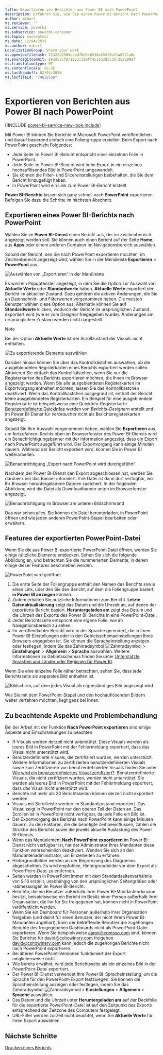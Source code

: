 ```yaml
---
title: Exportieren von Berichten aus Power BI nach PowerPoint
description: Erfahren Sie, wie Sie einen Power BI-Bericht nach PowerPoint exportieren.
author: mihart
ms.reviewer: ''
ms.service: powerbi
ms.subservice: powerbi-consumer
ms.topic: conceptual
ms.date: 12/04/2019
ms.author: mihart
LocalizationGroup: Share your work
ms.openlocfilehash: 25422b2503caed78e6e6518a855f6b23a0571a8c
ms.sourcegitcommit: 8e3d53cf971853c32eff4531d2d3cdb725a199af
ms.translationtype: HT
ms.contentlocale: de-DE
ms.lasthandoff: 02/04/2020
ms.locfileid: "74830509"
---
```

# <a name="export-reports-from-power-bi-to-powerpoint"></a>Exportieren von Berichten aus Power BI nach PowerPoint

[!INCLUDE [power-bi-service-new-look-include](../includes/power-bi-service-new-look-include.md)]

Mit Power BI können Sie Berichte in Microsoft PowerPoint veröffentlichen und darauf basierend einfach eine Foliengruppe erstellen. Beim Export nach PowerPoint geschieht Folgendes:

* Jede Seite im Power BI-Bericht entspricht einer einzelnen Folie in PowerPoint.
* Jede Seite im Power BI-Bericht wird beim Export in ein einzelnes hochauflösendes Bild in PowerPoint umgewandelt.
* Sie können die Filter- und Slicereinstellungen beibehalten, die Sie dem Bericht hinzugefügt haben.
* In PowerPoint wird ein Link zum Power BI-Bericht erstellt.

**Power BI-Berichte** lassen sich ganz schnell nach **PowerPoint** exportieren. Befolgen Sie dazu die Schritte im nächsten Abschnitt.

## <a name="export-your-power-bi-report-to-powerpoint"></a>Exportieren eines Power BI-Berichts nach PowerPoint
Wählen Sie im **Power BI-Dienst** einen Bericht aus, der im Zeichenbereich angezeigt werden soll. Sie können auch einen Bericht auf der Seite **Home**, aus **Apps** oder einem anderen Container im Navigationsbereich auswählen.

Sobald der Bericht, den Sie nach PowerPoint exportieren möchten, im Zeichenbereich angezeigt wird, wählen Sie in der Menüleiste **Exportieren** > **PowerPoint** aus.

![Auswählen von „Exportieren“ in der Menüleiste](media/end-user-powerpoint/power-bi-export.png)

Es wird ein Popupfenster angezeigt, in dem Sie die Option zur Auswahl von **Aktuelle Werte** oder **Standardwerte** haben. **Aktuelle Werte** exportiert den Bericht im aktuellen Zustand. Dazu gehören die aktiven Änderungen, die Sie an Datenschnitt- und Filterwerten vorgenommen haben. Die meisten Benutzer wählen diese Option aus. Alternativ können Sie auf **Standardwerte** klicken, wodurch der Bericht im ursprünglichen Zustand exportiert wird (wie er vom *Designer* freigegeben wurde). Änderungen am ursprünglichen Zustand werden nicht dargestellt.

> [!NOTE]
> Bei der Option **Aktuelle Werte** ist der Scrollzustand der Visuals nicht enthalten.

![Zu exportierende Elemente auswählen](media/end-user-powerpoint/power-bi-current-values.png)
 
Darüber hinaus können Sie über das Kontrollkästchen auswählen, ob die ausgeblendeten Registerkarten eines Berichts exportiert werden sollen. Aktivieren Sie einfach das Kontrollkästchen, wenn Sie nur die Registerkarten des Berichts exportieren möchten, die Ihnen im Browser angezeigt werden. Wenn Sie alle ausgeblendeten Registerkarten im Exportvorgang enthalten möchten, lassen Sie das Kontrollkästchen deaktiviert. Wenn das Kontrollkästchen ausgegraut ist, enthält der Bericht keine ausgeblendeten Registerkarten. Ein Beispiel für eine ausgeblendete Registerkarte ist beispielsweise eine QuickInfo-Registerkarte. [Benutzerdefinierte QuickInfos](../desktop-tooltips.md) werden von *Berichts-Designern* erstellt und im Power BI-Dienst für *Verbraucher* nicht als Berichtsregisterkarten angezeigt. 

Sobald Sie Ihre Auswahl vorgenommen haben, wählen Sie **Exportieren** aus, um fortzufahren. Rechts oben im Browserfenster des Power BI-Diensts wird ein Benachrichtigungsbanner mit der Information angezeigt, dass ein Export nach PowerPoint ausgeführt wird. Der Exportvorgang kann einige Minuten dauern. Während der Bericht exportiert wird, können Sie in Power BI weiterarbeiten.

![Benachrichtigung „Export nach PowerPoint wird durchgeführt“](media/end-user-powerpoint/power-bi-export-progress.png)

Nachdem der Power BI-Dienst den Export abgeschlossen hat, werden Sie darüber über das Banner informiert. Ihre Datei ist dann dort verfügbar, wo Ihr Browser heruntergeladene Dateien speichert. In der folgenden Abbildung wird die Datei als Downloadbanner unten im Browserfenster angezeigt.

![Benachrichtigung im Browser am unteren Bildschirmrand](media/end-user-powerpoint/power-bi-browsers.png)

Das war schon alles. Sie können die Datei herunterladen, in PowerPoint öffnen und wie jeden anderen PowerPoint-Stapel bearbeiten oder erweitern.

## <a name="check-out-your-exported-powerpoint-file"></a>Features der exportierten PowerPoint-Datei
Wenn Sie die aus Power BI exportierte PowerPoint-Datei öffnen, werden Sie einige nützliche Elemente entdecken. Sehen Sie sich die folgende Abbildung an, und betrachten Sie die nummerierten Elemente, in denen einige dieser Features beschrieben werden.

![PowerPoint wird geöffnet](media/end-user-powerpoint/power-bi-powerpoint.png)

1. Die erste Seite der Foliengruppe enthält den Namen des Berichts sowie einen Link, über den Sie den Bericht, auf dem die Foliengruppe basiert, **in Power BI anzeigen** können.
2. Zudem erhalten Sie nützliche Informationen zum Bericht. **Letzte Datenaktualisierung** zeigt das Datum und die Uhrzeit an, auf denen der exportierte Bericht basiert. **Heruntergeladen am** zeigt das Datum und die Uhrzeit des Exports des Power BI-Berichts in eine PowerPoint-Datei.
3. Jeder Berichtsseite entspricht eine eigene Folie, wie im Navigationsbereich zu sehen. 
4. Ihr veröffentlichter Bericht wird in der Sprache gerendert, die in Ihren Power BI-Einstellungen oder in den Gebietsschemaeinstellungen Ihres Browsers angegeben ist. Sie können die Spracheinstellung anzeigen oder festlegen, indem Sie das Zahnradsymbol ![Zahnradsymbol](media/end-user-powerpoint/power-bi-settings-icon.png) > **Einstellungen** > **Allgemein** > **Sprache** auswählen. Weitere Informationen zu Gebietsschemas finden Sie unter [Unterstützte Sprachen und Länder oder Regionen für Power BI](../supported-languages-countries-regions.md).


Wenn Sie eine einzelne Folie näher betrachten, sehen Sie, dass jede Berichtsseite als separates Bild enthalten ist.

![Bildschirm, auf dem jedes Visual als eigenständiges Bild angezeigt wird](media/end-user-powerpoint/power-bi-images.png)

Wie Sie mit dem PowerPoint-Stapel und den hochauflösenden Bildern weiter verfahren möchten, liegt ganz bei Ihnen.

## <a name="considerations-and-troubleshooting"></a>Zu beachtende Aspekte und Problembehandlung
Bei der Arbeit mit der Funktion **Nach PowerPoint exportieren** sind einige Aspekte und Einschränkungen zu beachten.

* R-Visuals werden derzeit nicht unterstützt. Diese Visuals werden als leeres Bild in PowerPoint mit der Fehlermeldung exportiert, dass das Visual nicht unterstützt wird.
* Benutzerdefinierte Visuals, die zertifiziert wurden, werden unterstützt. Weitere Informationen zu zertifizierten benutzerdefinierten Visuals sowie zum Zertifizieren von benutzerdefinierten Visuals finden Sie unter [Wie wird ein benutzerdefiniertes Visual zertifiziert?](../developer/power-bi-custom-visuals-certified.md). Benutzerdefinierte Visuals, die nicht zertifiziert wurden, werden nicht unterstützt. Sie werden als leeres Bild in PowerPoint mit der Fehlermeldung exportiert, dass das Visual nicht unterstützt wird.
* Berichte mit mehr als 30 Berichtsseiten können derzeit nicht exportiert werden.
* Visuals mit Scrollleiste werden im Standardzustand exportiert. Das Visual zeigt in PowerPoint nur den oberen Teil der Daten an. Das Scrollen ist in PowerPoint nicht verfügbar, da jede Folie ein Bild ist. 
* Der Exportvorgang des Berichts nach PowerPoint kann einige Minuten dauern. Zu den Faktoren, die die benötigte Zeit beeinflussen, zählen die Struktur des Berichts sowie die jeweils aktuelle Auslastung des Power BI-Diensts.
* Wenn das Menüelement **Nach PowerPoint exportieren** im Power BI-Dienst nicht verfügbar ist, hat der Administrator Ihres Mandanten diese Funktion wahrscheinlich deaktiviert. Wenden Sie sich an den Mandantenadministrator, um Einzelheiten zu erfahren.
* Hintergrundbilder werden an der Begrenzung des Diagramms abgeschnitten. Es wird empfohlen, Hintergrundbilder vor dem Export als PowerPoint-Datei zu entfernen.
* Seiten werden in PowerPoint immer mit dem Standardseitenverhältnis von 9:16 erstellt, unabhängig von den ursprünglichen Seitengrößen oder -abmessungen im Power BI-Bericht.
* Berichte, die ein Benutzer außerhalb Ihrer Power BI-Mandantendomäne besitzt, beispielsweise ein Bericht im Besitz einer Person außerhalb Ihrer Organisation, die ihn für Sie freigegeben hat, können nicht in PowerPoint veröffentlicht werden.
* Wenn Sie ein Dashboard für Personen außerhalb Ihrer Organisation freigeben (und damit für einen Benutzer, der nicht Ihrem Power BI-Mandanten angehört), kann der betreffende Benutzer die zugehörigen Berichte des freigegebenen Dashboards nicht als PowerPoint-Datei exportieren. Wenn Sie beispielsweise aaron@contoso.com sind, können Sie Berichte für david@cohowinery.com freigeben. david@cohowinery.com kann jedoch die zugehörigen Berichte nicht nach PowerPoint exportieren.
* Bei älteren PowerPoint-Versionen funktioniert der Export möglicherweise nicht.
* Wie bereits erwähnt, wird jede Berichtsseite als ein einzelnes Bild in der PowerPoint-Datei exportiert.
* Der Power BI-Dienst verwendet Ihre Power BI-Spracheinstellung, um die Sprache für den PowerPoint-Export festzulegen. Sie können die Spracheinstellung anzeigen oder festlegen, indem Sie das Zahnradsymbol ![Zahnradsymbol](media/end-user-powerpoint/power-bi-settings-icon.png) > **Einstellungen** > **Allgemein** > **Sprache** auswählen.
* Das Datum und die Uhrzeit unter **Heruntergeladen am** auf der Deckfolie für die exportierte PowerPoint-Datei ist auf den Zeitpunkt des Exports entsprechend der Zeitzone des Computers festgelegt.
* URL-Filter werden zurzeit nicht beachtet, wenn Sie **Aktuelle Werte** für Ihren Export auswählen.

## <a name="next-steps"></a>Nächste Schritte
[Drucken eines Berichts](end-user-print.md)
